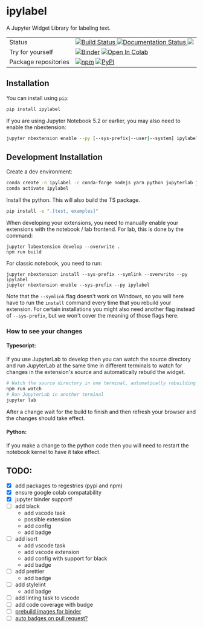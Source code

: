 # ipylabel

A Jupyter Widget Library for labeling text.

<table>
  <tr>
    <td>Status</td>
    <td>
      <a href="https://github.com/unrndm/ipylabel/actions">
        <img src="https://github.com/unrndm/ipylabel/actions/workflows/main.yml/badge.svg" alt="Build Status">
      </a>
      <a href="https://ipylabel.readthedocs.io/en/latest/?badge=latest">
        <img src="https://readthedocs.org/projects/ipylabel/badge/?version=latest&style=flat-square" alt="Documentation Status" />
      </a>
      <a href="https://codecov.io/gh/unrndm/ipylabel" > 
        <img src="https://codecov.io/gh/unrndm/ipylabel/branch/dev/graph/badge.svg?token=ffJWtuvn4Q"/> 
      </a>
    </td>
  </tr>
  <tr>
    <td>Try for yourself</td>
    <td>
      <a href="https://mybinder.org/v2/gh/unrndm/ipylabel/HEAD?labpath=examples%2Fintroduction.ipynb"><img src="https://mybinder.org/badge_logo.svg" alt="Binder"></a>
      <a href="https://colab.research.google.com/github/unrndm/ipylabel/blob/dev/examples/introduction.ipynb"><img src="https://colab.research.google.com/assets/colab-badge.svg" alt="Open In Colab"></a>
    </td>
  </tr>
  <tr>
    <td>Package repositories</td>
    <td>
      <a href="https://www.npmjs.com/package/ipylabel"><img alt="npm" src="https://img.shields.io/npm/v/ipylabel?style=flat-square"></a>
      <a href="https://pypi.org/project/ipylabel/"><img alt="PyPI" src="https://img.shields.io/pypi/v/ipylabel?style=flat-square"></a>
    </td>
  </tr>
</table>

## Installation

You can install using `pip`:

```bash
pip install ipylabel
```

If you are using Jupyter Notebook 5.2 or earlier, you may also need to enable
the nbextension:

```bash
jupyter nbextension enable --py [--sys-prefix|--user|--system] ipylabel
```

## Development Installation

Create a dev environment:

```bash
conda create -n ipylabel -c conda-forge nodejs yarn python jupyterlab jupyter-packaging
conda activate ipylabel
```

Install the python. This will also build the TS package.

```bash
pip install -e ".[test, examples]"
```

When developing your extensions, you need to manually enable your extensions with the
notebook / lab frontend. For lab, this is done by the command:

```
jupyter labextension develop --overwrite .
npm run build
```

For classic notebook, you need to run:

```
jupyter nbextension install --sys-prefix --symlink --overwrite --py ipylabel
jupyter nbextension enable --sys-prefix --py ipylabel
```

Note that the `--symlink` flag doesn't work on Windows, so you will here have to run
the `install` command every time that you rebuild your extension. For certain installations
you might also need another flag instead of `--sys-prefix`, but we won't cover the meaning
of those flags here.

### How to see your changes

#### Typescript:

If you use JupyterLab to develop then you can watch the source directory and run JupyterLab at the same time in different
terminals to watch for changes in the extension's source and automatically rebuild the widget.

```bash
# Watch the source directory in one terminal, automatically rebuilding when needed
npm run watch
# Run JupyterLab in another terminal
jupyter lab
```

After a change wait for the build to finish and then refresh your browser and the changes should take effect.

#### Python:

If you make a change to the python code then you will need to restart the notebook kernel to have it take effect.

## TODO:

- [x] add packages to regestries (pypi and npm)
- [x] ensure google colab compatability
- [x] jupyter binder support!
- [ ] add black
  - add vscode task
  - possible extension
  - add config
  - add badge
- [ ] add isort
  - add vscode task
  - add vscode extension
  - add config with support for black
  - add badge
- [ ] add prettier
  - add badge
- [ ] add stylelint
  - add badge
- [ ] add linting task to vscode
- [ ] add code coverage with budge
- [ ] [prebuild images for binder](https://github.com/jupyterhub/repo2docker-action#use-github-actions-to-cache-the-build-for-binderhub)
- [ ] [auto badges on pull request?](https://mybinder.readthedocs.io/en/latest/howto/gh-actions-badges.html)
